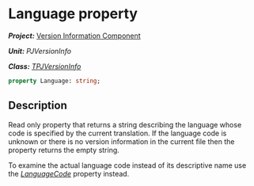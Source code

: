# Language property #

***Project:*** [Version Information Component](../API.md)

***Unit:*** _PJVersionInfo_

***Class:*** [_TPJVersionInfo_](./TPJVersionInfo.md)

```pascal
property Language: string;
```

## Description

Read only property that returns a string describing the language whose code is specified by the current translation. If the language code is unknown or there is no version information in the current file then the property returns the empty string.

To examine the actual language code instead of its descriptive name use the [_LanguageCode_](./TPJVersionInfo-LanguageCode.md) property instead.
